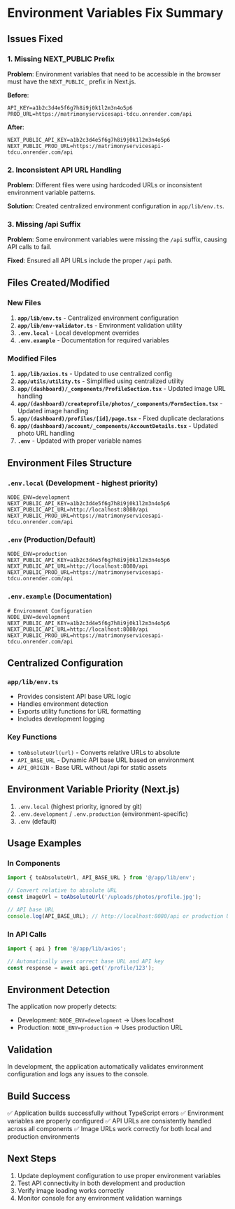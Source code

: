 # Environment Variables Fix Summary

## Issues Fixed

### 1. Missing NEXT_PUBLIC Prefix
**Problem**: Environment variables that need to be accessible in the browser must have the `NEXT_PUBLIC_` prefix in Next.js.

**Before**:
```env
API_KEY=a1b2c3d4e5f6g7h8i9j0k1l2m3n4o5p6
PROD_URL=https://matrimonyservicesapi-tdcu.onrender.com/api
```

**After**:
```env
NEXT_PUBLIC_API_KEY=a1b2c3d4e5f6g7h8i9j0k1l2m3n4o5p6
NEXT_PUBLIC_PROD_URL=https://matrimonyservicesapi-tdcu.onrender.com/api
```

### 2. Inconsistent API URL Handling
**Problem**: Different files were using hardcoded URLs or inconsistent environment variable patterns.

**Solution**: Created centralized environment configuration in `app/lib/env.ts`.

### 3. Missing /api Suffix
**Problem**: Some environment variables were missing the `/api` suffix, causing API calls to fail.

**Fixed**: Ensured all API URLs include the proper `/api` path.

## Files Created/Modified

### New Files
1. **`app/lib/env.ts`** - Centralized environment configuration
2. **`app/lib/env-validator.ts`** - Environment validation utility
3. **`.env.local`** - Local development overrides
4. **`.env.example`** - Documentation for required variables

### Modified Files
1. **`app/lib/axios.ts`** - Updated to use centralized config
2. **`app/utils/utility.ts`** - Simplified using centralized utility
3. **`app/(dashboard)/_components/ProfileSection.tsx`** - Updated image URL handling
4. **`app/(dashboard)/createprofile/photos/_components/FormSection.tsx`** - Updated image handling
5. **`app/(dashboard)/profiles/[id]/page.tsx`** - Fixed duplicate declarations
6. **`app/(dashboard)/account/_components/AccountDetails.tsx`** - Updated photo URL handling
7. **`.env`** - Updated with proper variable names

## Environment Files Structure

### `.env.local` (Development - highest priority)
```env
NODE_ENV=development
NEXT_PUBLIC_API_KEY=a1b2c3d4e5f6g7h8i9j0k1l2m3n4o5p6
NEXT_PUBLIC_API_URL=http://localhost:8080/api
NEXT_PUBLIC_PROD_URL=https://matrimonyservicesapi-tdcu.onrender.com/api
```

### `.env` (Production/Default)
```env
NODE_ENV=production
NEXT_PUBLIC_API_KEY=a1b2c3d4e5f6g7h8i9j0k1l2m3n4o5p6
NEXT_PUBLIC_API_URL=http://localhost:8080/api
NEXT_PUBLIC_PROD_URL=https://matrimonyservicesapi-tdcu.onrender.com/api
```

### `.env.example` (Documentation)
```env
# Environment Configuration
NODE_ENV=development
NEXT_PUBLIC_API_KEY=a1b2c3d4e5f6g7h8i9j0k1l2m3n4o5p6
NEXT_PUBLIC_API_URL=http://localhost:8080/api
NEXT_PUBLIC_PROD_URL=https://matrimonyservicesapi-tdcu.onrender.com/api
```

## Centralized Configuration

### `app/lib/env.ts`
- Provides consistent API base URL logic
- Handles environment detection
- Exports utility functions for URL formatting
- Includes development logging

### Key Functions
- `toAbsoluteUrl(url)` - Converts relative URLs to absolute
- `API_BASE_URL` - Dynamic API base URL based on environment
- `API_ORIGIN` - Base URL without /api for static assets

## Environment Variable Priority (Next.js)
1. `.env.local` (highest priority, ignored by git)
2. `.env.development` / `.env.production` (environment-specific)
3. `.env` (default)

## Usage Examples

### In Components
```typescript
import { toAbsoluteUrl, API_BASE_URL } from '@/app/lib/env';

// Convert relative to absolute URL
const imageUrl = toAbsoluteUrl('/uploads/photos/profile.jpg');

// API base URL
console.log(API_BASE_URL); // http://localhost:8080/api or production URL
```

### In API Calls
```typescript
import { api } from '@/app/lib/axios';

// Automatically uses correct base URL and API key
const response = await api.get('/profile/123');
```

## Environment Detection

The application now properly detects:
- Development: `NODE_ENV=development` → Uses localhost
- Production: `NODE_ENV=production` → Uses production URL

## Validation

In development, the application automatically validates environment configuration and logs any issues to the console.

## Build Success

✅ Application builds successfully without TypeScript errors
✅ Environment variables are properly configured
✅ API URLs are consistently handled across all components
✅ Image URLs work correctly for both local and production environments

## Next Steps

1. Update deployment configuration to use proper environment variables
2. Test API connectivity in both development and production
3. Verify image loading works correctly
4. Monitor console for any environment validation warnings
